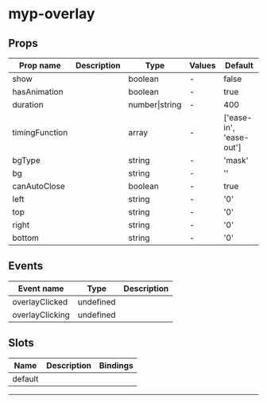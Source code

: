 # myp-overlay

## Props

| Prop name      | Description | Type           | Values | Default                 |
| -------------- | ----------- | -------------- | ------ | ----------------------- |
| show           |             | boolean        | -      | false                   |
| hasAnimation   |             | boolean        | -      | true                    |
| duration       |             | number\|string | -      | 400                     |
| timingFunction |             | array          | -      | ['ease-in', 'ease-out'] |
| bgType         |             | string         | -      | 'mask'                  |
| bg             |             | string         | -      | ''                      |
| canAutoClose   |             | boolean        | -      | true                    |
| left           |             | string         | -      | '0'                     |
| top            |             | string         | -      | '0'                     |
| right          |             | string         | -      | '0'                     |
| bottom         |             | string         | -      | '0'                     |

## Events

| Event name      | Type      | Description |
| --------------- | --------- | ----------- |
| overlayClicked  | undefined |
| overlayClicking | undefined |

## Slots

| Name    | Description | Bindings |
| ------- | ----------- | -------- |
| default |             |          |

---
